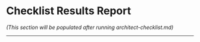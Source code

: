 # Checklist Results Report

_(This section will be populated after running architect-checklist.md)_

---
